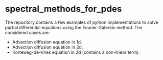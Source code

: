 # spectral_methods_for_pdes

The repository contains a few examples of python implementations to solve partial differential equations using the Fourier-Galerkin method. The considered cases are:
- Advection diffusion equation in 1d.
- Advection diffusion equation in 2d.
- Korteweg-de-Vries equation in 2d (contains a non-linear term).

